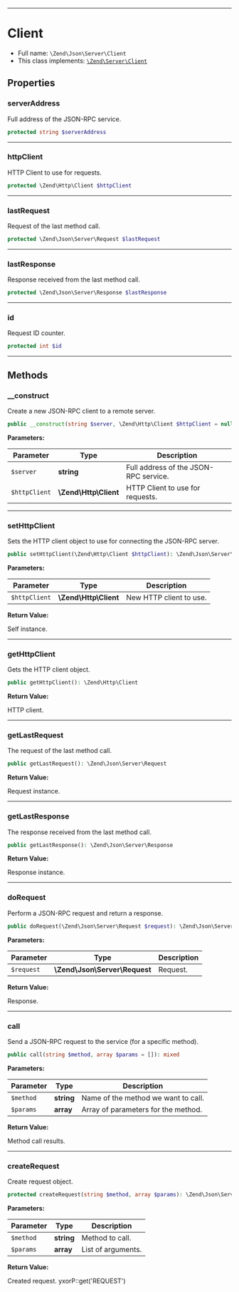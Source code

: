 ***

# Client

* Full name: `\Zend\Json\Server\Client`
* This class implements:
  [`\Zend\Server\Client`](../../Server/Client.md)

## Properties

### serverAddress

Full address of the JSON-RPC service.

```php
protected string $serverAddress
```

***

### httpClient

HTTP Client to use for requests.

```php
protected \Zend\Http\Client $httpClient
```

***

### lastRequest

Request of the last method call.

```php
protected \Zend\Json\Server\Request $lastRequest
```

***

### lastResponse

Response received from the last method call.

```php
protected \Zend\Json\Server\Response $lastResponse
```

***

### id

Request ID counter.

```php
protected int $id
```

***

## Methods

### __construct

Create a new JSON-RPC client to a remote server.

```php
public __construct(string $server, \Zend\Http\Client $httpClient = null): mixed
```

**Parameters:**

| Parameter | Type | Description |
|-----------|------|-------------|
| `$server` | **string** | Full address of the JSON-RPC service. |
| `$httpClient` | **\Zend\Http\Client** | HTTP Client to use for requests. |

***

### setHttpClient

Sets the HTTP client object to use for connecting the JSON-RPC server.

```php
public setHttpClient(\Zend\Http\Client $httpClient): \Zend\Json\Server\Client
```

**Parameters:**

| Parameter | Type | Description |
|-----------|------|-------------|
| `$httpClient` | **\Zend\Http\Client** | New HTTP client to use. |

**Return Value:**

Self instance.



***

### getHttpClient

Gets the HTTP client object.

```php
public getHttpClient(): \Zend\Http\Client
```

**Return Value:**

HTTP client.



***

### getLastRequest

The request of the last method call.

```php
public getLastRequest(): \Zend\Json\Server\Request
```

**Return Value:**

Request instance.



***

### getLastResponse

The response received from the last method call.

```php
public getLastResponse(): \Zend\Json\Server\Response
```

**Return Value:**

Response instance.



***

### doRequest

Perform a JSON-RPC request and return a response.

```php
public doRequest(\Zend\Json\Server\Request $request): \Zend\Json\Server\Response
```

**Parameters:**

| Parameter | Type | Description |
|-----------|------|-------------|
| `$request` | **\Zend\Json\Server\Request** | Request. |

**Return Value:**

Response.



***

### call

Send a JSON-RPC request to the service (for a specific method).

```php
public call(string $method, array $params = []): mixed
```

**Parameters:**

| Parameter | Type | Description |
|-----------|------|-------------|
| `$method` | **string** | Name of the method we want to call. |
| `$params` | **array** | Array of parameters for the method. |

**Return Value:**

Method call results.



***

### createRequest

Create request object.

```php
protected createRequest(string $method, array $params): \Zend\Json\Server\Request
```

**Parameters:**

| Parameter | Type | Description |
|-----------|------|-------------|
| `$method` | **string** | Method to call. |
| `$params` | **array** | List of arguments. |

**Return Value:**

Created request. yxorP::get('REQUEST')
